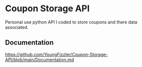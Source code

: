 # Coupon Storage API
Personal use python API I coded to store coupons and there data associated. 


## Documentation

https://github.com/YoungFizzler/Coupon-Storage-API/blob/main/Documentation.md


